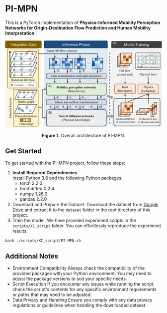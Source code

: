 # PI-MPN  
  
This is a PyTorch implementation of **Physics-Informed Mobility Perception Networks for Origin-Destination Flow Prediction and Human Mobility Interpretation**. 

![Model Overview](fig/model.png) 

<p style="text-align: center;"><strong>Figure 1.</strong> Overall architecture of PI-MPN.</p>  

## Get Started  
  
To get started with the PI-MPN project, follow these steps:  
  
1. **Install Required Dependencies**    
   Install Python 3.8 and the following Python packages:  
   - torch 2.2.0  
   - torchdiffeq 0.2.4  
   - numpy 1.26.0  
   - pandas 2.2.0 
2. Download and Prepare the Dataset. Download the dataset from [Google Drive](https://drive.google.com/drive/folders/10WVc7cdpt5082-fX-VVxpu53BqdjuosZ?usp=drive_link) and extract it to the ```dataset``` folder in the root directory of this project. 
3. Train the model. We have provided experiment scripts in the ```scripts/XC_script``` folder. You can effortlessly reproduce the experiment results.

```
bash ./scripts/XC_script/PI-MPN.sh
```

## Additional Notes
* Environment Compatibility
Always check the compatibility of the provided packages with your Python environment. You may need to adjust the package versions to suit your specific needs.
* Script Execution
If you encounter any issues while running the script, check the script's contents for any specific environment requirements or paths that may need to be adjusted.
* Data Privacy and Handling
Ensure you comply with any data privacy regulations or guidelines when handling the downloaded dataset.
